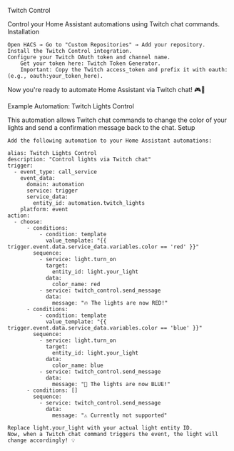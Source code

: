 Twitch Control

Control your Home Assistant automations using Twitch chat commands.
Installation

    Open HACS → Go to "Custom Repositories" → Add your repository.
    Install the Twitch Control integration.
    Configure your Twitch OAuth token and channel name.
        Get your token here: Twitch Token Generator.
        Important: Copy the Twitch access_token and prefix it with oauth: (e.g., oauth:your_token_here).

Now you're ready to automate Home Assistant via Twitch chat! 🎮🚀


Example Automation: Twitch Lights Control

This automation allows Twitch chat commands to change the color of your lights and send a confirmation message back to the chat.
Setup

    Add the following automation to your Home Assistant automations:
```
alias: Twitch Lights Control
description: "Control lights via Twitch chat"
trigger:
  - event_type: call_service
    event_data:
      domain: automation
      service: trigger
      service_data:
        entity_id: automation.twitch_lights
    platform: event
action:
  - choose:
      - conditions:
          - condition: template
            value_template: "{{ trigger.event.data.service_data.variables.color == 'red' }}"
        sequence:
          - service: light.turn_on
            target:
              entity_id: light.your_light
            data:
              color_name: red
          - service: twitch_control.send_message
            data:
              message: "🔥 The lights are now RED!"
      - conditions:
          - condition: template
            value_template: "{{ trigger.event.data.service_data.variables.color == 'blue' }}"
        sequence:
          - service: light.turn_on
            target:
              entity_id: light.your_light
            data:
              color_name: blue
          - service: twitch_control.send_message
            data:
              message: "💙 The lights are now BLUE!"
      - conditions: []
        sequence:
          - service: twitch_control.send_message
            data:
              message: "⚠️ Currently not supported"
```
    Replace light.your_light with your actual light entity ID.
    Now, when a Twitch chat command triggers the event, the light will change accordingly! 💡